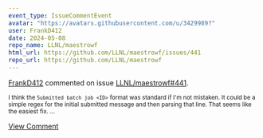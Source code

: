 ```yaml
---
event_type: IssueCommentEvent
avatar: "https://avatars.githubusercontent.com/u/3429989?"
user: FrankD412
date: 2024-05-08
repo_name: LLNL/maestrowf
html_url: https://github.com/LLNL/maestrowf/issues/441
repo_url: https://github.com/LLNL/maestrowf
---
```


<a href='https://github.com/FrankD412' target='_blank'>FrankD412</a> commented on issue <a href='https://github.com/LLNL/maestrowf/issues/441' target='_blank'>LLNL/maestrowf#441</a>.

<small>I think the `Submitted batch job <ID>` format was standard if I'm not mistaken. It could be a simple regex for the initial submitted message and then parsing that line. That seems like the easiest fix....</small>

<a href='https://github.com/LLNL/maestrowf/issues/441' target='_blank'>View Comment</a>